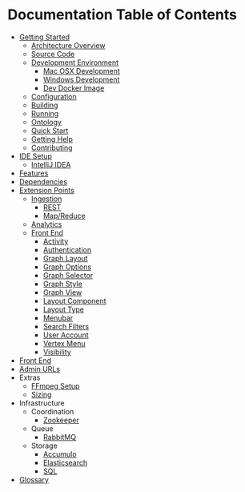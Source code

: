 # Documentation Table of Contents

* [Getting Started](getting-started/index.md)
    * [Architecture Overview](getting-started/architecture-overview.md)
    * [Source Code](getting-started/source-code.md)
    * [Development Environment](getting-started/development-environment.md)
        * [Mac OSX Development](getting-started/mac-osx-development.md)
        * [Windows Development](getting-started/windows-development.md)
        * [Dev Docker Image](getting-started/dev-docker-image.md)
    * [Configuration](getting-started/configuration.md)
    * [Building](getting-started/build.md)
    * [Running](getting-started/running.md)
    * [Ontology](getting-started/ontology.md)
    * [Quick Start](getting-started/quickstart.md)
    * [Getting Help](getting-started/help.md)
    * [Contributing](getting-started/contributing.md)
* [IDE Setup](ide-setup/index.md)
    * [IntelliJ IDEA](ide-setup/intellij.md)
* [Features](features.md)
* [Dependencies](dependencies.md)
* [Extension Points](extension-points/index.md)
    * [Ingestion](extension-points/ingestion/index.md)
        * [REST](extension-points/ingestion/rest.md)
        * [Map/Reduce](extension-points/ingestion/map-reduce.md)
    * [Analytics](extension-points/analytics.md)
    * [Front End](extension-points/front-end/index.md)
        * [Activity](extension-points/front-end/activity/index.md)
        * [Authentication](extension-points/front-end/authentication/index.md)
        * [Graph Layout](extension-points/front-end/graphLayout/index.md)
        * [Graph Options](extension-points/front-end/graphOptions/index.md)
        * [Graph Selector](extension-points/front-end/graphSelector/index.md)
        * [Graph Style](extension-points/front-end/graphStyle/index.md)
        * [Graph View](extension-points/front-end/graphView/index.md)
        * [Layout Component](extension-points/front-end/layout/component.md)
        * [Layout Type](extension-points/front-end/layout/type.md)
        * [Menubar](extension-points/front-end/menubar/index.md)
        * [Search Filters](extension-points/front-end/searchFilters/index.md)
        * [User Account](extension-points/front-end/userAccount/index.md)
        * [Vertex Menu](extension-points/front-end/vertexMenu/index.md)
        * [Visibility](extension-points/front-end/visibility/index.md)
* [Front End](front-end/index.md)
* [Admin URLs](admin-urls.md)
* Extras
    * [FFmpeg Setup](extras/ffmpeg-setup.md)
    * [Sizing](extras/sizing.md)
* Infrastructure
    * Coordination
        * [Zookeeper](infrastructure/coordination/zookeeper.md)
    * Queue
        * [RabbitMQ](infrastructure/queue/rabbitmq.md)
    * Storage
        * [Accumulo](infrastructure/storage/accumulo.md)
        * [Elasticsearch](infrastructure/storage/elasticsearch.md)
        * [SQL](infrastructure/storage/sql.md)
* [Glossary](GLOSSARY.md)
